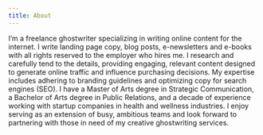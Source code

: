 ```yaml
---
title: About
---
```

I’m a freelance ghostwriter specializing in writing online content for the internet. I write landing page copy, blog posts, e-newsletters and e-books with all rights reserved to the employer who hires me. I research and carefully tend to the details, providing engaging, relevant content designed to generate online traffic and influence purchasing decisions. My expertise includes adhering to branding guidelines and optimizing copy for search engines (SEO). I have a Master of Arts degree in Strategic Communication, a Bachelor of Arts degree in Public Relations, and a decade of experience working with startup companies in health and wellness industries. I enjoy serving as an extension of busy, ambitious teams and look forward to partnering with those in need of my creative ghostwriting services.